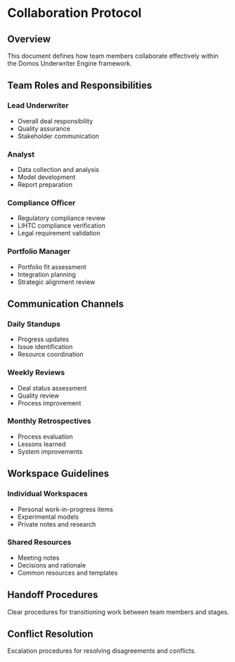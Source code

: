 # Collaboration Protocol

## Overview
This document defines how team members collaborate effectively within the Domos Underwriter Engine framework.

## Team Roles and Responsibilities

### Lead Underwriter
- Overall deal responsibility
- Quality assurance
- Stakeholder communication

### Analyst
- Data collection and analysis
- Model development
- Report preparation

### Compliance Officer
- Regulatory compliance review
- LIHTC compliance verification
- Legal requirement validation

### Portfolio Manager
- Portfolio fit assessment
- Integration planning
- Strategic alignment review

## Communication Channels

### Daily Standups
- Progress updates
- Issue identification
- Resource coordination

### Weekly Reviews
- Deal status assessment
- Quality review
- Process improvement

### Monthly Retrospectives
- Process evaluation
- Lessons learned
- System improvements

## Workspace Guidelines

### Individual Workspaces
- Personal work-in-progress items
- Experimental models
- Private notes and research

### Shared Resources
- Meeting notes
- Decisions and rationale
- Common resources and templates

## Handoff Procedures
Clear procedures for transitioning work between team members and stages.

## Conflict Resolution
Escalation procedures for resolving disagreements and conflicts.
